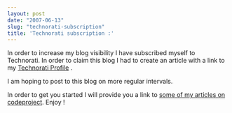 ```yaml
---
layout: post
date: "2007-06-13"
slug: "technorati-subscription"
title: 'Technorati subscription :'
---
```


<p>
In order to increase my blog visibility I have subscribed myself to Technorati.&nbsp;In order to claim this blog I had to create an article with a link to my&nbsp;<a rel="me" href="https://technorati.com/claim/84sb36mry">Technorati Profile</a>&nbsp;.
</p>
<p>
I am hoping to&nbsp;post to this blog on&nbsp;more regular intervals.
</p>
<p>
In order to get you started I will&nbsp;provide you a link to <a href="https://www.codeproject.com/script/articles/list_articles.asp?userid=616289">some of my articles on codeproject</a>. Enjoy&nbsp;!
</p>
